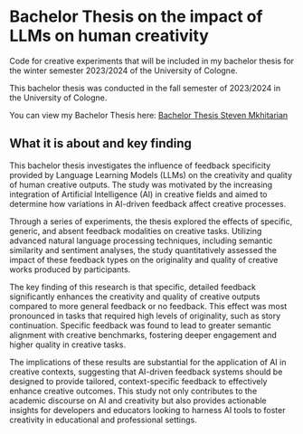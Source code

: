 # Bachelor Thesis on the impact of LLMs on human creativity
Code for creative experiments that will be included in my bachelor thesis for the winter semester 2023/2024 of the University of Cologne. 

This bachelor thesis was conducted in the fall semester of 2023/2024 in the University of Cologne.

You can view my Bachelor Thesis here: [Bachelor Thesis Steven Mkhitarian](7379848_Steven_Mkhitarian_Bachelor_Thesis.pdf)

## What it is about and key finding 

This bachelor thesis investigates the influence of feedback specificity provided by Language Learning Models (LLMs) on the creativity and quality of human creative outputs. The study was motivated by the increasing integration of Artificial Intelligence (AI) in creative fields and aimed to determine how variations in AI-driven feedback affect creative processes.

Through a series of experiments, the thesis explored the effects of specific, generic, and absent feedback modalities on creative tasks. Utilizing advanced natural language processing techniques, including semantic similarity and sentiment analyses, the study quantitatively assessed the impact of these feedback types on the originality and quality of creative works produced by participants.

The key finding of this research is that specific, detailed feedback significantly enhances the creativity and quality of creative outputs compared to more general feedback or no feedback. This effect was most pronounced in tasks that required high levels of originality, such as story continuation. Specific feedback was found to lead to greater semantic alignment with creative benchmarks, fostering deeper engagement and higher quality in creative tasks.

The implications of these results are substantial for the application of AI in creative contexts, suggesting that AI-driven feedback systems should be designed to provide tailored, context-specific feedback to effectively enhance creative outcomes. This study not only contributes to the academic discourse on AI and creativity but also provides actionable insights for developers and educators looking to harness AI tools to foster creativity in educational and professional settings.





